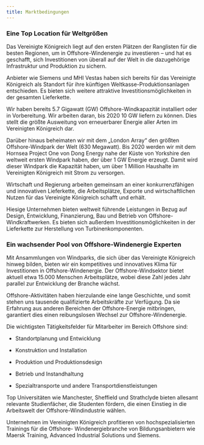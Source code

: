 ```yaml
---
title: Marktbedingungen
---
```


### Eine Top Location für Weltgrößen

Das Vereinigte Königreich liegt auf den ersten Plätzen der Ranglisten für die besten Regionen, um in Offshore-Windenergie zu investieren – und hat es geschafft, sich Investitionen von überall auf der Welt in die dazugehörige Infrastruktur und Produktion zu sichern.

Anbieter wie Siemens und MHI Vestas haben sich bereits für das Vereinigte Königreich als Standort für ihre künftigen Weltkasse-Produktionsanlagen entschieden. Es bieten sich weitere attraktive Investitionsmöglichkeiten in der gesamten Lieferkette.

Wir haben bereits 5.7 Gigawatt (GW) Offshore-Windkapazität installiert oder in Vorbereitung. Wir arbeiten daran, bis 2020 10 GW liefern zu können. Dies stellt die größte Ausweitung von erneuerbarer Energie aller Arten im Vereinigten Königreich dar.

Darüber hinaus beheimaten wir mit dem „London Array“ den größten Offshore-Windpark der Welt (630 Megawatt). Bis 2020 werden wir mit dem Hornsea Project One von Dong Energy nahe der Küste von Yorkshire den weltweit ersten Windpark haben, der über 1 GW Energie erzeugt. Damit wird dieser Windpark die Kapazität haben, um über 1 Million Haushalte im Vereinigten Königreich mit Strom zu versorgen.

Wirtschaft und Regierung arbeiten gemeinsam an einer konkurrenzfähigen und innovativen Lieferkette, die Arbeitsplätze, Exporte und wirtschaftlichen Nutzen für das Vereinigte Königreich schafft und erhält.

Hiesige Unternehmen bieten weltweit führende Leistungen in Bezug auf Design, Entwicklung, Finanzierung, Bau und Betrieb von Offshore-Windkraftwerken. Es bieten sich außerdem Investitionsmöglichkeiten in der Lieferkette zur Herstellung von Turbinenkomponenten.

### Ein wachsender Pool von Offshore-Windenergie Experten

Mit Ansammlungen von Windparks, die sich über das Vereinigte Königreich hinweg bilden, bieten wir ein kompetitives und innovatives Klima für Investitionen in Offshore-Windenergie. Der Offshore-Windsektor bietet aktuell etwa 15.000 Menschen Arbeitsplätze, wobei diese Zahl jedes Jahr parallel zur Entwicklung der Branche wächst.

Offshore-Aktivitäten haben hierzulande eine lange Geschichte, und somit stehen uns tausende qualifizierte Arbeitskräfte zur Verfügung. Da sie Erfahrung aus anderen Bereichen der Offshore-Energie mitbringen, garantiert dies einen reibungslosen Wechsel zur Offshore-Windenergie.

Die wichtigsten Tätigkeitsfelder für Mitarbeiter im Bereich Offshore sind:

- Standortplanung und Entwicklung

- Konstruktion und Installation

- Produktion und Produktionsdesign

- Betrieb und Instandhaltung

- Spezialtransporte und andere Transportdienstleistungen

Top Universitäten wie Manchester, Sheffield und Strathclyde bieten allesamt relevante Studienfächer, die Studenten fördern, die einen Einstieg in die Arbeitswelt der Offshore-Windindustrie wählen.

Unternehmen im Vereinigten Königreich profitieren von hochspezialisierten Trainings für die Offshore- Windenergiebranche von Bildungsanbietern wie Maersk Training, Advanced Industrial Solutions und Siemens.
